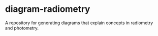 # diagram-radiometry
A repository for generating diagrams that explain concepts in radiometry and photometry.
